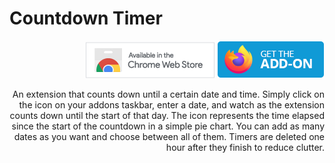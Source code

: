 # Countdown Timer

<div style="text-align: right">  
<a class = "extension-link" title = "Get the extension" href = "https://chrome.google.com/webstore/detail/countdown-timer/ihigneebhahgionaapclffdgiemkacib"><img src = "/assets/images/available-in-chrome.png"></a>     <a class = "extension-link" title = "Get the extension" href = "https://addons.mozilla.org/en-US/firefox/addon/countdown-timer/"><img src = "/assets/images/get-the-addon.webp"></a>

An extension that counts down until a certain date and time. Simply click on the icon on your addons taskbar, enter a date, and watch as the extension counts down until the start of that day. The icon represents the time elapsed since the start of the countdown in a simple pie chart. You can add as many dates as you want and choose between all of them. Timers are deleted one hour after they finish to reduce clutter.
